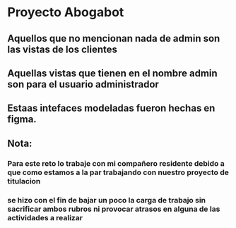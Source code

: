 # Proyecto Abogabot
## Aquellos que no mencionan nada de admin son las vistas de los clientes
## Aquellas vistas que tienen en el nombre admin son para el usuario administrador
## Estaas intefaces modeladas fueron hechas en figma. 




## Nota: 
 ### Para este reto lo trabaje con mi compañero residente debido a que como estamos a la par trabajando con nuestro proyecto de titulacion
 ### se hizo con el fin de bajar un poco la carga de trabajo sin sacrificar ambos rubros ni provocar atrasos en alguna de las actividades a realizar
 
